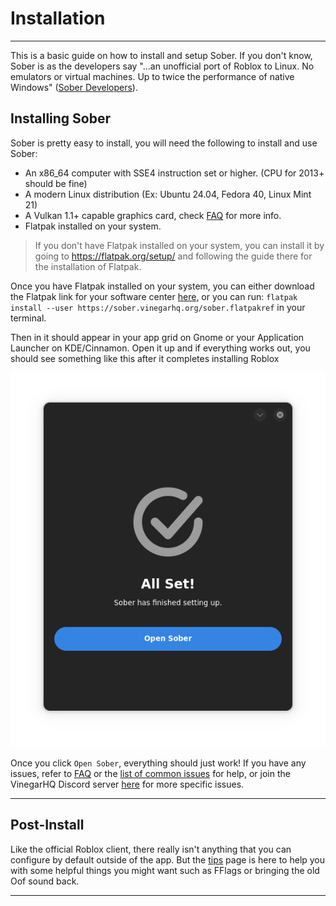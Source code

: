 # Installation
---

This is a basic guide on how to install and setup Sober. If you don't know, Sober is as the developers say "...an unofficial port of Roblox to Linux.
No emulators or virtual machines. Up to twice the performance of native Windows" ([Sober Developers](https://sober.vinegarhq.org/)).

## Installing Sober

Sober is pretty easy to install, you will need the following to install and use Sober:

* An x86_64 computer with SSE4 instruction set or higher. (CPU for 2013+ should be fine)
* A modern Linux distribution (Ex: Ubuntu 24.04, Fedora 40, Linux Mint 21)
* A Vulkan 1.1+ capable graphics card, check [FAQ](../docs/FAQ.html) for more info.
* Flatpak installed on your system.

>  If you don't have Flatpak installed on your system, you can install it by going to https://flatpak.org/setup/ and following the guide there for the installation of Flatpak.

Once you have Flatpak installed on your system, you can either download the Flatpak link for your software center [here](https://sober.vinegarhq.org/sober.flatpakref), or you can run:  `flatpak install --user https://sober.vinegarhq.org/sober.flatpakref` in your terminal.

Then in it should appear in your app grid on Gnome or your Application Launcher on KDE/Cinnamon. Open it up and if everything works out, you should see something like this after it completes installing Roblox

<img src="../images/theendisnotnear.png" class="smallerimg">

Once you click `Open Sober`, everything should just work! If you have any issues, refer to [FAQ](../docs/FAQ.html) or the [list of common issues](../docs/CommonIssues.html) for help, or join the VinegarHQ Discord server [here](https://discord.gg/vinegarhq-1069506340973707304) for more specific issues.

---

## Post-Install

Like the official Roblox client, there really isn't anything that you can configure by default outside of the app. But the [tips](../docs/Tips.html) page is here to help you with some helpful things you might want such as FFlags or bringing the old Oof sound back.

---